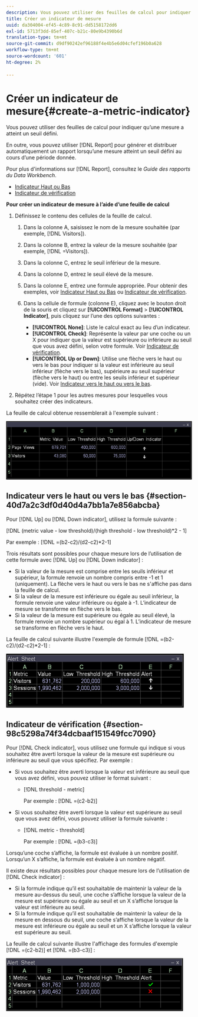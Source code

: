 ```yaml
---
description: Vous pouvez utiliser des feuilles de calcul pour indiquer qu’une mesure a atteint un seuil défini.
title: Créer un indicateur de mesure
uuid: da304004-ef45-4c89-8c91-dd5158172dd6
exl-id: 5713f3dd-85ef-407c-b21c-80e9b4390b6d
translation-type: tm+mt
source-git-commit: d9df90242ef96188f4e4b5e6d04cfef196b0a628
workflow-type: tm+mt
source-wordcount: '601'
ht-degree: 2%

---
```


# Créer un indicateur de mesure{#create-a-metric-indicator}

Vous pouvez utiliser des feuilles de calcul pour indiquer qu’une mesure a atteint un seuil défini.

En outre, vous pouvez utiliser [!DNL Report] pour générer et distribuer automatiquement un rapport lorsqu’une mesure atteint un seuil défini au cours d’une période donnée.

Pour plus d&#39;informations sur [!DNL Report], consultez le *Guide des rapports du Data Workbench*.

* [Indicateur Haut ou Bas](../../../../home/c-get-started/c-analysis-vis/c-wksts/c-metric-ind.md#section-40d7a2c3df0d40d4a7bb1a7e856abcba)
* [Indicateur de vérification](../../../../home/c-get-started/c-analysis-vis/c-wksts/c-metric-ind.md#section-98c5298a74f34dcbaaf151549fcc7090)

**Pour créer un indicateur de mesure à l’aide d’une feuille de calcul**

1. Définissez le contenu des cellules de la feuille de calcul.

   1. Dans la colonne A, saisissez le nom de la mesure souhaitée (par exemple, [!DNL Visitors]).
   1. Dans la colonne B, entrez la valeur de la mesure souhaitée (par exemple, [!DNL =Visitors]).
   1. Dans la colonne C, entrez le seuil inférieur de la mesure.
   1. Dans la colonne D, entrez le seuil élevé de la mesure.
   1. Dans la colonne E, entrez une formule appropriée. Pour obtenir des exemples, voir [Indicateur Haut ou Bas](../../../../home/c-get-started/c-analysis-vis/c-wksts/c-metric-ind.md#section-40d7a2c3df0d40d4a7bb1a7e856abcba) ou [Indicateur de vérification](../../../../home/c-get-started/c-analysis-vis/c-wksts/c-metric-ind.md#section-98c5298a74f34dcbaaf151549fcc7090).
   1. Dans la cellule de formule (colonne E), cliquez avec le bouton droit de la souris et cliquez sur **[!UICONTROL Format]** > **[!UICONTROL Indicator]**, puis cliquez sur l’une des options suivantes :

      * **[!UICONTROL None]**: Liste le calcul exact au lieu d’un indicateur.
      * **[!UICONTROL Check]**: Représente la valeur par une coche ou un X pour indiquer que la valeur est supérieure ou inférieure au seuil que vous avez défini, selon votre formule. Voir [Indicateur de vérification](../../../../home/c-get-started/c-analysis-vis/c-wksts/c-metric-ind.md#section-98c5298a74f34dcbaaf151549fcc7090).
      * **[!UICONTROL Up or Down]**: Utilise une flèche vers le haut ou vers le bas pour indiquer si la valeur est inférieure au seuil inférieur (flèche vers le bas), supérieure au seuil supérieur (flèche vers le haut) ou entre les seuils inférieur et supérieur (vide). Voir [Indicateur vers le haut ou vers le bas](../../../../home/c-get-started/c-analysis-vis/c-wksts/c-metric-ind.md#section-40d7a2c3df0d40d4a7bb1a7e856abcba).

1. Répétez l’étape 1 pour les autres mesures pour lesquelles vous souhaitez créer des indicateurs.

La feuille de calcul obtenue ressemblerait à l&#39;exemple suivant :

![](assets/vis_Worksheet_Alerts.png)

## Indicateur vers le haut ou vers le bas {#section-40d7a2c3df0d40d4a7bb1a7e856abcba}

Pour [!DNL Up] ou [!DNL Down indicator], utilisez la formule suivante :

[!DNL (metric value - low threshold)/(high threshold - low threshold)*2 - 1]

Par exemple : [!DNL =(b2-c2)/(d2-c2)*2-1]

Trois résultats sont possibles pour chaque mesure lors de l’utilisation de cette formule avec [!DNL Up] ou [!DNL Down indicator] :

* Si la valeur de la mesure est comprise entre les seuils inférieur et supérieur, la formule renvoie un nombre compris entre -1 et 1 (uniquement). La flèche vers le haut ou vers le bas ne s&#39;affiche pas dans la feuille de calcul.
* Si la valeur de la mesure est inférieure ou égale au seuil inférieur, la formule renvoie une valeur inférieure ou égale à -1. L’indicateur de mesure se transforme en flèche vers le bas.
* Si la valeur de la mesure est supérieure ou égale au seuil élevé, la formule renvoie un nombre supérieur ou égal à 1. L’indicateur de mesure se transforme en flèche vers le haut.

La feuille de calcul suivante illustre l&#39;exemple de formule [!DNL =(b2-c2)/(d2-c2)*2-1] :

![](assets/vis_Worksheet_Alerts_UpDown.png)

## Indicateur de vérification {#section-98c5298a74f34dcbaaf151549fcc7090}

Pour [!DNL Check indicator], vous utilisez une formule qui indique si vous souhaitez être averti lorsque la valeur de la mesure est supérieure ou inférieure au seuil que vous spécifiez. Par exemple :

* Si vous souhaitez être averti lorsque la valeur est inférieure au seuil que vous avez défini, vous pouvez utiliser le format suivant :

   * [!DNL threshold - metric]

      Par exemple : [!DNL =(c2-b2)]

* Si vous souhaitez être averti lorsque la valeur est supérieure au seuil que vous avez défini, vous pouvez utiliser la formule suivante :

   * [!DNL metric - threshold]

      Par exemple : [!DNL =(b3-c3)]

Lorsqu’une coche s’affiche, la formule est évaluée à un nombre positif. Lorsqu’un X s’affiche, la formule est évaluée à un nombre négatif.

Il existe deux résultats possibles pour chaque mesure lors de l’utilisation de [!DNL Check indicator] :

* Si la formule indique qu’il est souhaitable de maintenir la valeur de la mesure au-dessus du seuil, une coche s’affiche lorsque la valeur de la mesure est supérieure ou égale au seuil et un X s’affiche lorsque la valeur est inférieure au seuil.
* Si la formule indique qu’il est souhaitable de maintenir la valeur de la mesure en dessous du seuil, une coche s’affiche lorsque la valeur de la mesure est inférieure ou égale au seuil et un X s’affiche lorsque la valeur est supérieure au seuil.

La feuille de calcul suivante illustre l&#39;affichage des formules d&#39;exemple [!DNL =(c2-b2)] et [!DNL =(b3-c3)] :

![](assets/vis_Worksheet_Alerts_Check.png)
